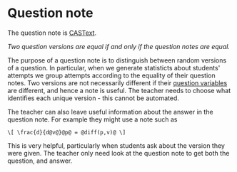 # Question note

The question note is [CASText](CASText.md).

_Two question versions are equal if and only if the question notes are equal._

The purpose of a question note is to distinguish between random versions of a question.  In particular, when we generate statisticts about students' attempts we group attempts according to the equality of their question notes.
Two versions are not necessarily different if their [question variables](KeyVals.md#Question_variables)
are different, and hence a note is useful.  The teacher needs to choose what identifies each unique version - this cannot be automated.

The teacher can also leave useful information about the answer in the question note. 
For example they might use a note such as
	
	\[ \frac{d}{d@v@}@p@ = @diff(p,v)@ \]

This is very helpful, particularly when students ask about the version they were given.  The teacher only need look at the question note to get both the question, and answer.
